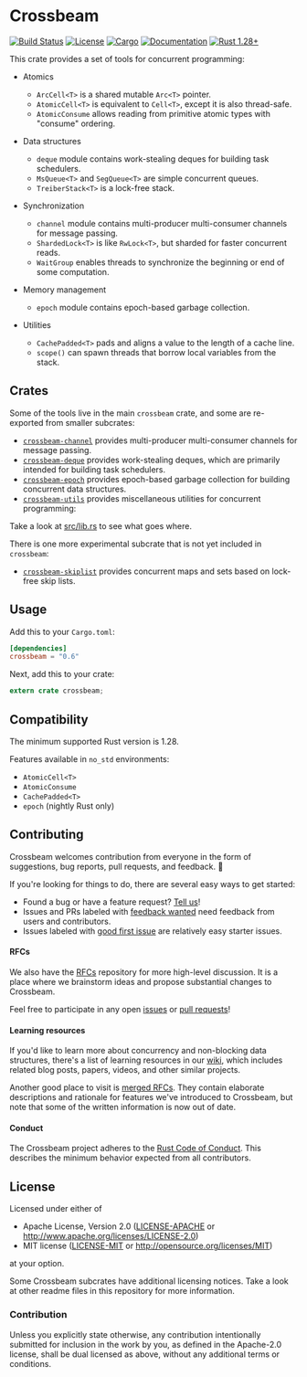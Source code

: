 # Crossbeam

[![Build Status](https://travis-ci.org/crossbeam-rs/crossbeam.svg?branch=master)](
https://travis-ci.org/crossbeam-rs/crossbeam)
[![License](https://img.shields.io/badge/license-MIT%2FApache--2.0-blue.svg)](
https://github.com/crossbeam-rs/crossbeam)
[![Cargo](https://img.shields.io/crates/v/crossbeam.svg)](
https://crates.io/crates/crossbeam)
[![Documentation](https://docs.rs/crossbeam/badge.svg)](
https://docs.rs/crossbeam)
[![Rust 1.28+](https://img.shields.io/badge/rust-1.28+-lightgray.svg)](
https://www.rust-lang.org)

This crate provides a set of tools for concurrent programming:

* Atomics
    * `ArcCell<T>` is a shared mutable `Arc<T>` pointer.
    * `AtomicCell<T>` is equivalent to `Cell<T>`, except it is also thread-safe.
    * `AtomicConsume` allows reading from primitive atomic types with "consume" ordering.

* Data structures
    * `deque` module contains work-stealing deques for building task schedulers.
    * `MsQueue<T>` and `SegQueue<T>` are simple concurrent queues.
    * `TreiberStack<T>` is a lock-free stack.

* Synchronization
    * `channel` module contains multi-producer multi-consumer channels for message passing.
    * `ShardedLock<T>` is like `RwLock<T>`, but sharded for faster concurrent reads.
    * `WaitGroup` enables threads to synchronize the beginning or end of some computation.

* Memory management
    * `epoch` module contains epoch-based garbage collection.

* Utilities
    * `CachePadded<T>` pads and aligns a value to the length of a cache line.
    * `scope()` can spawn threads that borrow local variables from the stack. 

## Crates

Some of the tools live in the main `crossbeam` crate, and some are re-exported
from smaller subcrates:

* [`crossbeam-channel`](crossbeam-channel)
  provides multi-producer multi-consumer channels for message passing.
* [`crossbeam-deque`](crossbeam-deque)
  provides work-stealing deques, which are primarily intended for building task schedulers.
* [`crossbeam-epoch`](crossbeam-epoch)
  provides epoch-based garbage collection for building concurrent data structures.
* [`crossbeam-utils`](crossbeam-utils)
  provides miscellaneous utilities for concurrent programming:

Take a look at [src/lib.rs](src/lib.rs) to see what goes where.

There is one more experimental subcrate that is not yet included in `crossbeam`:

* [`crossbeam-skiplist`](crossbeam-skiplist)
  provides concurrent maps and sets based on lock-free skip lists.

## Usage

Add this to your `Cargo.toml`:

```toml
[dependencies]
crossbeam = "0.6"
```

Next, add this to your crate:

```rust
extern crate crossbeam;
```

## Compatibility

The minimum supported Rust version is 1.28.

Features available in `no_std` environments:

* `AtomicCell<T>`
* `AtomicConsume`
* `CachePadded<T>`
* `epoch` (nightly Rust only)

## Contributing

Crossbeam welcomes contribution from everyone in the form of suggestions, bug reports,
pull requests, and feedback. 💛

If you're looking for things to do, there are several easy ways to get started:

* Found a bug or have a feature request?
  [Tell us](https://github.com/crossbeam-rs/crossbeam/issues/new)!
* Issues and PRs labeled with
  [feedback wanted](https://github.com/crossbeam-rs/crossbeam/issues?utf8=%E2%9C%93&q=is%3Aopen+sort%3Aupdated-desc+label%3A%22feedback+wanted%22+)
  need feedback from users and contributors.
* Issues labeled with
  [good first issue](https://github.com/crossbeam-rs/crossbeam/issues?q=is%3Aissue+is%3Aopen+sort%3Aupdated-desc+label%3A%22good+first+issue%22)
  are relatively easy starter issues.

#### RFCs

We also have the [RFCs](https://github.com/crossbeam-rs/rfcs) repository for more
high-level discussion. It is a place where we brainstorm ideas and propose
substantial changes to Crossbeam.

Feel free to participate in any open 
[issues](https://github.com/crossbeam-rs/rfcs/issues?q=is%3Aissue+is%3Aopen+sort%3Aupdated-desc)
or
[pull requests](https://github.com/crossbeam-rs/rfcs/pulls?q=is%3Apr+is%3Aopen+sort%3Aupdated-desc)!

#### Learning resources

If you'd like to learn more about concurrency and non-blocking data structures, there's a
list of learning resources in our [wiki](https://github.com/crossbeam-rs/rfcs/wiki),
which includes related blog posts, papers, videos, and other similar projects.

Another good place to visit is [merged RFCs](https://github.com/crossbeam-rs/rfcs/tree/master/text).
They contain elaborate descriptions and rationale for features we've introduced to
Crossbeam, but note that some of the written information is now out of date.

#### Conduct

The Crossbeam project adheres to the
[Rust Code of Conduct](https://github.com/rust-lang/rust/blob/master/CODE_OF_CONDUCT.md).
This describes the minimum behavior expected from all contributors.

## License

Licensed under either of

 * Apache License, Version 2.0 ([LICENSE-APACHE](LICENSE-APACHE) or http://www.apache.org/licenses/LICENSE-2.0)
 * MIT license ([LICENSE-MIT](LICENSE-MIT) or http://opensource.org/licenses/MIT)

at your option.

Some Crossbeam subcrates have additional licensing notices.
Take a look at other readme files in this repository for more information.

### Contribution

Unless you explicitly state otherwise, any contribution intentionally submitted
for inclusion in the work by you, as defined in the Apache-2.0 license, shall be
dual licensed as above, without any additional terms or conditions.
